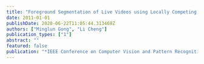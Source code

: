 ```yaml
---
title: "Foreground Segmentation of Live Videos using Locally Competing 1SVMs"
date: 2011-01-01
publishDate: 2020-06-22T11:05:44.313469Z
authors: ["Minglun Gong", "Li Cheng"]
publication_types: ["1"]
abstract: ""
featured: false
publication: "*IEEE Conference on Computer Vision and Pattern Recognition (CVPR)*"
---
```



